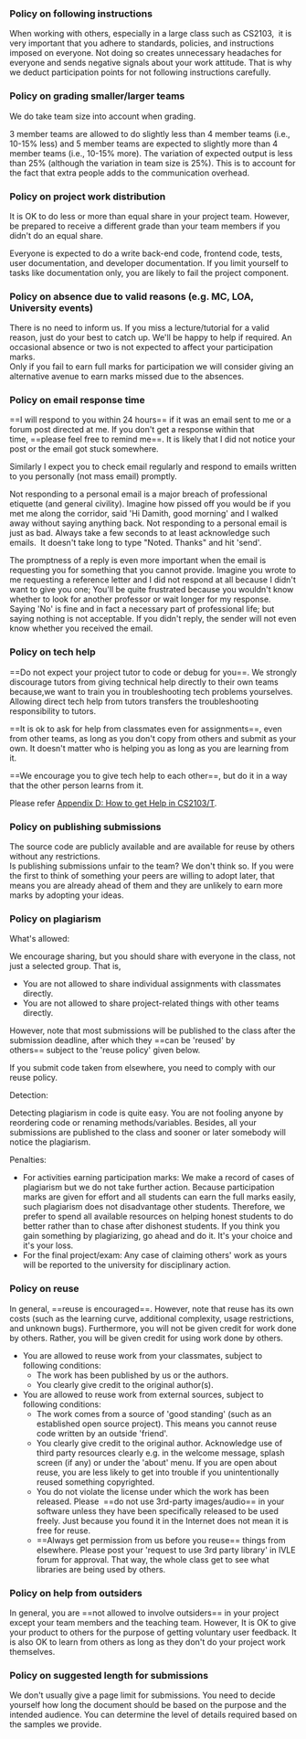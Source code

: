 ### Policy on following instructions

<div id="policy-followingInstructions">

When working with others, especially in a large class such as CS2103,  it is very important that you adhere to standards, policies, and instructions imposed on everyone. Not doing so creates unnecessary headaches for everyone and sends negative signals about your work attitude. That is why we deduct participation points for not following instructions carefully.

</div>

### Policy on grading smaller/larger teams

<div id="policy-teamSize">

We do take team size into account when grading.

3 member teams are allowed to do slightly less than 4 member teams (i.e., 10-15% less) and 5 member teams are expected to slightly more than 4 member teams (i.e., 10-15% more). The variation of expected output is less than 25% (although the variation in team size is 25%). This is to account for the fact that extra people adds to the communication overhead.

</div>

### Policy on project work distribution

<div id="policy-workDistribution">

It is OK to do less or more than equal share in your project team. However, be prepared to receive a different grade than your team members if you didn't do an equal share.

Everyone is expected to do a write back-end code, frontend code, tests, user documentation, and developer documentation. If you limit yourself to tasks like documentation only, you are likely to fail the project component.

</div>

### Policy on absence due to valid reasons (e.g. MC, LOA, University events)

<div id="policy-validAbsences">

There is no need to inform us. If you miss a lecture/tutorial for a valid reason, just do your best to catch up. We'll be happy to help if required. An occasional absence or two is not expected to affect your participation marks.   
Only if you fail to earn full marks for participation we will consider giving an alternative avenue to earn marks missed due to the absences.   

</div>

### Policy on email response time

<div id="policy-responseTime">

==I will respond to you within 24 hours== if it was an email sent to me or a forum post directed at me. If you don't get a response within that time, ==please feel free to remind me==. It is likely that I did not notice your post or the email got stuck somewhere.

Similarly I expect you to check email regularly and respond to emails written to you personally (not mass email) promptly.

<Panel header="**Email etiquette: ALWAYS respond to direct emails**" expandable>

Not responding to a personal email is a major breach of professional etiquette (and general civility). Imagine how pissed off you would be if you met me along the corridor, said 'Hi Damith, good morning' and I walked away without saying anything back. Not responding to a personal email is just as bad. Always take a few seconds to at least acknowledge such emails.  It doesn't take long to type "Noted. Thanks" and hit 'send'.

The promptness of a reply is even more important when the email is requesting you for something that you cannot provide. Imagine you wrote to me requesting a reference letter and I did not respond at all because I didn't want to give you one; You'll be quite frustrated because you wouldn't know whether to look for another professor or wait longer for my response. Saying 'No' is fine and in fact a necessary part of professional life; but saying nothing is not acceptable. If you didn't reply, the sender will not even know whether you received the email.

</Panel>

</div>

### Policy on tech help

<div id="policy-techHelp">

==Do not expect your project tutor to code or debug for you==. We strongly discourage tutors from giving technical help directly to their own teams because,we want to train you in troubleshooting tech problems yourselves. Allowing direct tech help from tutors transfers the troubleshooting responsibility to tutors.

==It is ok to ask for help from classmates even for assignments==, even from other teams, as long as you don't copy from others and submit as your own. It doesn't matter who is helping you as long as you are learning from it.

==We encourage you to give tech help to each other==, but do it in a way that the other person learns from it.

Please refer [Appendix D: How to get Help in CS2103/T](#handbook-appendixD-help).

</div>

### Policy on publishing submissions

<div id="policy-publishingSubmissions">

The source code are publicly available and are available for reuse by others without any restrictions.   
Is publishing submissions unfair to the team? We don't think so. If you were the first to think of something your peers are willing to adopt later, that means you are already ahead of them and they are unlikely to earn more marks by adopting your ideas.

</div>

### Policy on plagiarism

<div id="policy-plagiarism">

What's allowed:

We encourage sharing, but you should share with everyone in the class, not just a selected group. That is,

*   You are not allowed to share individual assignments with classmates directly.
*   You are not allowed to share project-related things with other teams directly.

However, note that most submissions will be published to the class after the submission deadline, after which they ==can be 'reused' by others== subject to the 'reuse policy' given below.

If you submit code taken from elsewhere, you need to comply with our reuse policy.

Detection: 

Detecting plagiarism in code is quite easy. You are not fooling anyone by reordering code or renaming methods/variables. Besides, all your submissions are published to the class and sooner or later somebody will notice the plagiarism.

Penalties:

*   For activities earning participation marks: We make a record of cases of plagiarism but we do not take further action. Because participation marks are given for effort and all students can earn the full marks easily, such plagiarism does not disadvantage other students. Therefore, we prefer to spend all available resources on helping honest students to do better rather than to chase after dishonest students. If you think you gain something by plagiarizing, go ahead and do it. It's your choice and it's your loss.
*   For the final project/exam: Any case of claiming others' work as yours will be reported to the university for disciplinary action.

</div>

### Policy on reuse

<div id="policy-reuse">

In general, ==reuse is encouraged==. However, note that reuse has its own costs (such as the learning curve, additional complexity, usage restrictions, and unknown bugs). Furthermore, you will not be given credit for work done by others. Rather, you will be given credit for using work done by others.

*   You are allowed to reuse work from your classmates, subject to following conditions:
    *   The work has been published by us or the authors.
    *   You clearly give credit to the original author(s).
*   You are allowed to reuse work from external sources, subject to following conditions:
    *   The work comes from a source of 'good standing' (such as an established open source project). This means you cannot reuse code written by an outside 'friend'.
    *   You clearly give credit to the original author. Acknowledge use of third party resources clearly e.g. in the welcome message, splash screen (if any) or under the 'about' menu. If you are open about reuse, you are less likely to get into trouble if you unintentionally reused something copyrighted.
    *   You do not violate the license under which the work has been released. Please  ==do not use 3rd-party images/audio== in your software unless they have been specifically released to be used freely. Just because you found it in the Internet does not mean it is free for reuse.
    *   ==Always get permission from us before you reuse== things from elsewhere. Please post your 'request to use 3rd party library' in IVLE forum for approval. That way, the whole class get to see what libraries are being used by others.

</div>

### Policy on help from outsiders

<div id="policy-outsiderHelp">

In general, you are ==not allowed to involve outsiders== in your project except your team members and the teaching team. However, It is OK to give your product to others for the purpose of getting voluntary user feedback. It is also OK to learn from others as long as they don't do your project work themselves.

</div>

### Policy on suggested length for submissions

<div id="policy-submissionLength">

We don't usually give a page limit for submissions. You need to decide yourself how long the document should be based on the purpose and the intended audience. You can determine the level of details required based on the samples we provide.

</div>
